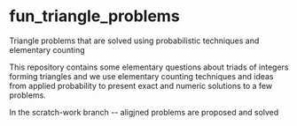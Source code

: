 # fun_triangle_problems
Triangle problems that are solved using probabilistic techniques and elementary counting

This repository contains some elementary questions about triads of integers forming triangles and we use elementary counting techniques and ideas from applied probability to present exact and numeric solutions to a few problems.

In the scratch-work branch -- aligjned problems are proposed and solved
